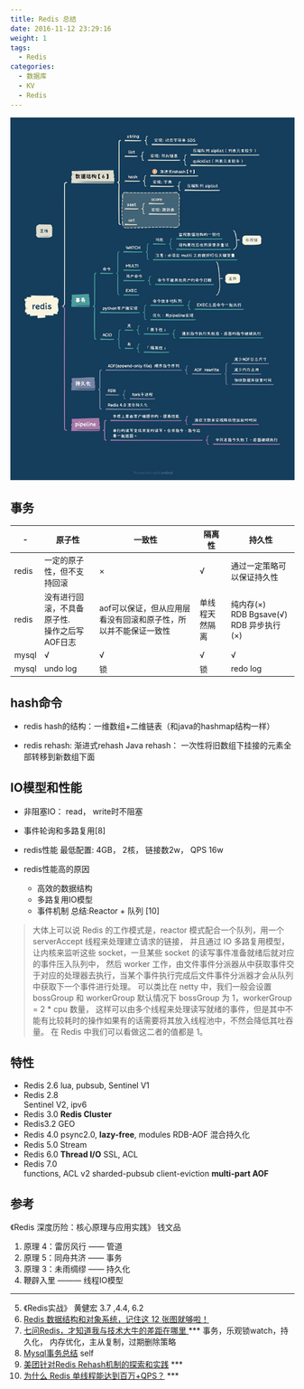 ```yaml
---
title: Redis 总结
date: 2016-11-12 23:29:16
weight: 1
tags:
  - Redis
categories:
  - 数据库
  - KV  
  - Redis    
---
```


<p></p>
<!-- more -->


![Redis 总结](./images/redis.jpg)

##  事务


| -     | 原子性                                            | 一致性                                                       | 隔离性         | 持久性                                            |
| ----- | ------------------------------------------------- | ------------------------------------------------------------ | -------------- | ------------------------------------------------- |
| redis | 一定的原子性，但不支持回滚                        | ×                                                            | √              | 通过一定策略可以保证持久性                        |
| redis | 没有进行回滚，不具备原子性.<br/>操作之后写AOF日志 | aof可以保证，但从应用层看没有回滚和原子性，所以并不能保证一致性 | 单线程天然隔离 | 纯内存(×)<br/>RDB Bgsave(√) <br/> RDB 异步执行(×) |
| mysql | √                                                 | √                                                            | √              | √                                                 |
| mysql | undo log                                          | 锁                                                           | 锁             | redo log                                          |


##  hash命令
+ redis hash的结构：一维数组+二维链表（和java的hashmap结构一样）

+ redis rehash: 渐进式rehash
Java rehash： 一次性将旧数组下挂接的元素全部转移到新数组下面


##  IO模型和性能

+ 非阻塞IO： read， write时不阻塞
+ 事件轮询和多路复用[8]

+ redis性能
最低配置: 4GB， 2核， 链接数2w， QPS 16w

+ redis性能高的原因
  -  高效的数据结构
  -  多路复用IO模型
  -  事件机制
  总结:Reactor + 队列 [10]

> 大体上可以说 Redis 的工作模式是，reactor 模式配合一个队列，用一个 serverAccept 线程来处理建立请求的链接，
并且通过 IO 多路复用模型，让内核来监听这些 socket，一旦某些 socket 的读写事件准备就绪后就对应的事件压入队列中，
然后 worker 工作，由文件事件分派器从中获取事件交于对应的处理器去执行，当某个事件执行完成后文件事件分派器才会从队列中获取下一个事件进行处理。
可以类比在 netty 中，我们一般会设置 bossGroup 和 workerGroup 默认情况下 bossGroup 为 1，workerGroup = 2 * cpu 数量，
这样可以由多个线程来处理读写就绪的事件，但是其中不能有比较耗时的操作如果有的话需要将其放入线程池中，不然会降低其吐吞量。
在 Redis 中我们可以看做这二者的值都是 1。

## 特性
+ Redis 2.6
  lua, pubsub, Sentinel V1
+ Redis 2.8  
  Sentinel V2, ipv6
+ Redis 3.0
  **Redis Cluster** 
+ Redis3.2
  GEO
+ Redis 4.0
  psync2.0, **lazy-free**, modules
  RDB-AOF 混合持久化
+ Redis 5.0
  Stream
+ Redis 6.0
  **Thread I/O**
  SSL, ACL
+ Redis 7.0  
  functions, ACL v2 
  sharded-pubsub
  client-eviction
  **multi-part AOF**

## 参考
《Redis 深度历险：核心原理与应用实践》 钱文品
1. 原理 4：雷厉风行 —— 管道
2. 原理 5：同舟共济 —— 事务
4. 原理 3：未雨绸缪 —— 持久化
8. 鞭辟入里 ——— 线程IO模型

---
5. 《Redis实战》 黄健宏 3.7 ,4.4, 6.2
6. [Redis 数据结构和对象系统，记住这 12 张图就够啦！](https://mp.weixin.qq.com/s/fO0yoHGqtFH5lpu6688h2w)
7. [七问Redis，才知道我与技术大牛的差距在哪里 ](https://mp.weixin.qq.com/s?__biz=MzI4NTA1MDEwNg==&mid=2650780240&idx=1&sn=49fb636a97a3c21fec7d2e2b59bea09f) 
   *** 事务，乐观锁watch，持久化， 内存优化，主从复制，过期删除策略
8. [Mysql事务总结](../../../../2015/02/21/transaction/) self
9. [美团针对Redis Rehash机制的探索和实践](https://www.cnblogs.com/meituantech/p/9376472.html) ***
10. [为什么 Redis 单线程能达到百万+QPS？](https://mp.weixin.qq.com/s/QrvUl6Ul9DxYoRZwSsMQZw) ***

